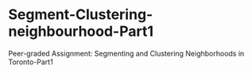 # Segment-Clustering-neighbourhood-Part1
Peer-graded Assignment: Segmenting and Clustering Neighborhoods in Toronto-Part1
